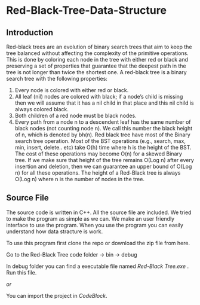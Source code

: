 # Red-Black-Tree-Data-Structure

## Introduction

Red-black trees are an evolution of binary search trees that aim to keep the tree balanced without affecting the complexity of the primitive operations. This is done by coloring each node in the tree with either red or black and preserving a set of properties that guarantee that the deepest path in the tree is not longer than twice the shortest one.
A red-black tree is a binary search tree with the following properties:
1. Every node is colored with either red or black.
2. All leaf (nil) nodes are colored with black; if a node’s child is missing then we will assume that it has a nil child in that place and this nil child is always colored black.
3. Both children of a red node must be black nodes.
4. Every path from a node n to a descendent leaf has the same number of black nodes (not counting node n). We call this number the black height of n, which is denoted by bh(n).
Red black tree have most of the Binary search tree operation. Most of the BST operations (e.g., search, max, min, insert, delete.. etc) take O(h) time where h is the height of the BST. The cost of these operations may become O(n) for a skewed Binary tree. If we make sure that height of the tree remains O(Log n) after every insertion and deletion, then we can guarantee an upper bound of O(Log n) for all these operations. The height of a Red-Black tree is always O(Log n) where n is the number of nodes in the tree.

## Source File

The source code is written in C++. All the source file are included. We tried to make the program as simple as we can. We make an user friendly interface to use the program. When you use the program you can easily understand how data stracture is work.

To use this program first clone the repo or download the zip file from here.


Go to the 
    Red-Black Tree code folder -> bin -> debug
    

In debug folder you can find a executable file named *Red-Black Tree.exe* . Run this file.
  
*or* 

You can import the project in *CodeBlock*.
